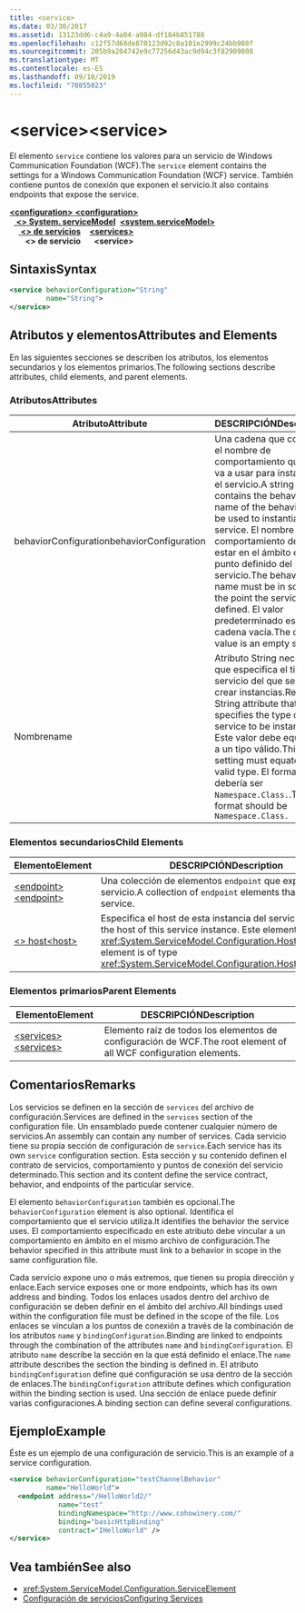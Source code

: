 ```yaml
---
title: <service>
ms.date: 03/30/2017
ms.assetid: 13123dd6-c4a9-4a04-a984-df184b851788
ms.openlocfilehash: c12f57d68de870123d92c8a101e2999c24bb988f
ms.sourcegitcommit: 205b9a204742e9c77256d43ac9d94c3f82909808
ms.translationtype: MT
ms.contentlocale: es-ES
ms.lasthandoff: 09/10/2019
ms.locfileid: "70855023"
---
```

# <a name="service"></a><span data-ttu-id="ee91d-101">\<service></span><span class="sxs-lookup"><span data-stu-id="ee91d-101">\<service></span></span>
<span data-ttu-id="ee91d-102">El elemento `service` contiene los valores para un servicio de Windows Communication Foundation (WCF).</span><span class="sxs-lookup"><span data-stu-id="ee91d-102">The `service` element contains the settings for a Windows Communication Foundation (WCF) service.</span></span> <span data-ttu-id="ee91d-103">También contiene puntos de conexión que exponen el servicio.</span><span class="sxs-lookup"><span data-stu-id="ee91d-103">It also contains endpoints that expose the service.</span></span>  
  
<span data-ttu-id="ee91d-104">[ **\<configuration>** ](../configuration-element.md)</span><span class="sxs-lookup"><span data-stu-id="ee91d-104">[**\<configuration>**](../configuration-element.md)</span></span>\
<span data-ttu-id="ee91d-105">&nbsp;&nbsp;[ **\<> System. serviceModel**](system-servicemodel.md)</span><span class="sxs-lookup"><span data-stu-id="ee91d-105">&nbsp;&nbsp;[**\<system.serviceModel>**](system-servicemodel.md)</span></span>\
<span data-ttu-id="ee91d-106">&nbsp;&nbsp;&nbsp;&nbsp;[ **\<> de servicios**](services.md)</span><span class="sxs-lookup"><span data-stu-id="ee91d-106">&nbsp;&nbsp;&nbsp;&nbsp;[**\<services>**](services.md)</span></span>\
<span data-ttu-id="ee91d-107">&nbsp;&nbsp;&nbsp;&nbsp;&nbsp;&nbsp; **\<> de servicio**</span><span class="sxs-lookup"><span data-stu-id="ee91d-107">&nbsp;&nbsp;&nbsp;&nbsp;&nbsp;&nbsp;**\<service>**</span></span>  
  
## <a name="syntax"></a><span data-ttu-id="ee91d-108">Sintaxis</span><span class="sxs-lookup"><span data-stu-id="ee91d-108">Syntax</span></span>  
  
```xml  
<service behaviorConfiguration="String"
         name="String">
</service>
```  
  
## <a name="attributes-and-elements"></a><span data-ttu-id="ee91d-109">Atributos y elementos</span><span class="sxs-lookup"><span data-stu-id="ee91d-109">Attributes and Elements</span></span>  
 <span data-ttu-id="ee91d-110">En las siguientes secciones se describen los atributos, los elementos secundarios y los elementos primarios.</span><span class="sxs-lookup"><span data-stu-id="ee91d-110">The following sections describe attributes, child elements, and parent elements.</span></span>  
  
### <a name="attributes"></a><span data-ttu-id="ee91d-111">Atributos</span><span class="sxs-lookup"><span data-stu-id="ee91d-111">Attributes</span></span>  
  
|<span data-ttu-id="ee91d-112">Atributo</span><span class="sxs-lookup"><span data-stu-id="ee91d-112">Attribute</span></span>|<span data-ttu-id="ee91d-113">DESCRIPCIÓN</span><span class="sxs-lookup"><span data-stu-id="ee91d-113">Description</span></span>|  
|---------------|-----------------|  
|<span data-ttu-id="ee91d-114">behaviorConfiguration</span><span class="sxs-lookup"><span data-stu-id="ee91d-114">behaviorConfiguration</span></span>|<span data-ttu-id="ee91d-115">Una cadena que contiene el nombre de comportamiento que se va a usar para instanciar el servicio.</span><span class="sxs-lookup"><span data-stu-id="ee91d-115">A string that contains the behavior name of the behavior to be used to instantiate the service.</span></span> <span data-ttu-id="ee91d-116">El nombre de comportamiento debe estar en el ámbito en el punto definido del servicio.</span><span class="sxs-lookup"><span data-stu-id="ee91d-116">The behavior name must be in scope at the point the service is defined.</span></span> <span data-ttu-id="ee91d-117">El valor predeterminado es una cadena vacía.</span><span class="sxs-lookup"><span data-stu-id="ee91d-117">The default value is an empty string.</span></span>|  
|<span data-ttu-id="ee91d-118">Nombre</span><span class="sxs-lookup"><span data-stu-id="ee91d-118">name</span></span>|<span data-ttu-id="ee91d-119">Atributo String necesario que especifica el tipo del servicio del que se van a crear instancias.</span><span class="sxs-lookup"><span data-stu-id="ee91d-119">Required String attribute that specifies the type of the service to be instantiated.</span></span> <span data-ttu-id="ee91d-120">Este valor debe equivaler a un tipo válido.</span><span class="sxs-lookup"><span data-stu-id="ee91d-120">This setting must equate to a valid type.</span></span> <span data-ttu-id="ee91d-121">El formato debería ser `Namespace.Class.`.</span><span class="sxs-lookup"><span data-stu-id="ee91d-121">The format should be `Namespace.Class.`</span></span>|  
  
### <a name="child-elements"></a><span data-ttu-id="ee91d-122">Elementos secundarios</span><span class="sxs-lookup"><span data-stu-id="ee91d-122">Child Elements</span></span>  
  
|<span data-ttu-id="ee91d-123">Elemento</span><span class="sxs-lookup"><span data-stu-id="ee91d-123">Element</span></span>|<span data-ttu-id="ee91d-124">DESCRIPCIÓN</span><span class="sxs-lookup"><span data-stu-id="ee91d-124">Description</span></span>|  
|-------------|-----------------|  
|[<span data-ttu-id="ee91d-125">\<endpoint></span><span class="sxs-lookup"><span data-stu-id="ee91d-125">\<endpoint></span></span>](endpoint-element.md)|<span data-ttu-id="ee91d-126">Una colección de elementos `endpoint` que exponen este servicio.</span><span class="sxs-lookup"><span data-stu-id="ee91d-126">A collection of `endpoint` elements that expose this service.</span></span>|  
|[<span data-ttu-id="ee91d-127">\<> host</span><span class="sxs-lookup"><span data-stu-id="ee91d-127">\<host></span></span>](host.md)|<span data-ttu-id="ee91d-128">Especifica el host de esta instancia del servicio.</span><span class="sxs-lookup"><span data-stu-id="ee91d-128">Specifies the host of this service instance.</span></span> <span data-ttu-id="ee91d-129">Este elemento es del tipo <xref:System.ServiceModel.Configuration.HostElement>.</span><span class="sxs-lookup"><span data-stu-id="ee91d-129">This element is of type <xref:System.ServiceModel.Configuration.HostElement>.</span></span>|  
  
### <a name="parent-elements"></a><span data-ttu-id="ee91d-130">Elementos primarios</span><span class="sxs-lookup"><span data-stu-id="ee91d-130">Parent Elements</span></span>  
  
|<span data-ttu-id="ee91d-131">Elemento</span><span class="sxs-lookup"><span data-stu-id="ee91d-131">Element</span></span>|<span data-ttu-id="ee91d-132">DESCRIPCIÓN</span><span class="sxs-lookup"><span data-stu-id="ee91d-132">Description</span></span>|  
|-------------|-----------------|  
|[<span data-ttu-id="ee91d-133">\<services></span><span class="sxs-lookup"><span data-stu-id="ee91d-133">\<services></span></span>](services.md)|<span data-ttu-id="ee91d-134">Elemento raíz de todos los elementos de configuración de WCF.</span><span class="sxs-lookup"><span data-stu-id="ee91d-134">The root element of all WCF configuration elements.</span></span>|  
  
## <a name="remarks"></a><span data-ttu-id="ee91d-135">Comentarios</span><span class="sxs-lookup"><span data-stu-id="ee91d-135">Remarks</span></span>  
 <span data-ttu-id="ee91d-136">Los servicios se definen en la sección de `services` del archivo de configuración.</span><span class="sxs-lookup"><span data-stu-id="ee91d-136">Services are defined in the `services` section of the configuration file.</span></span> <span data-ttu-id="ee91d-137">Un ensamblado puede contener cualquier número de servicios.</span><span class="sxs-lookup"><span data-stu-id="ee91d-137">An assembly can contain any number of services.</span></span> <span data-ttu-id="ee91d-138">Cada servicio tiene su propia sección de configuración de `service`.</span><span class="sxs-lookup"><span data-stu-id="ee91d-138">Each service has its own `service` configuration section.</span></span> <span data-ttu-id="ee91d-139">Esta sección y su contenido definen el contrato de servicios, comportamiento y puntos de conexión del servicio determinado.</span><span class="sxs-lookup"><span data-stu-id="ee91d-139">This section and its content define the service contract, behavior, and endpoints of the particular service.</span></span>  
  
 <span data-ttu-id="ee91d-140">El elemento `behaviorConfiguration` también es opcional.</span><span class="sxs-lookup"><span data-stu-id="ee91d-140">The `behaviorConfiguration` element is also optional.</span></span> <span data-ttu-id="ee91d-141">Identifica el comportamiento que el servicio utiliza.</span><span class="sxs-lookup"><span data-stu-id="ee91d-141">It identifies the behavior the service uses.</span></span> <span data-ttu-id="ee91d-142">El comportamiento especificado en este atributo debe vincular a un comportamiento en ámbito en el mismo archivo de configuración.</span><span class="sxs-lookup"><span data-stu-id="ee91d-142">The behavior specified in this attribute must link to a behavior in scope in the same configuration file.</span></span>  
  
 <span data-ttu-id="ee91d-143">Cada servicio expone uno o más extremos, que tienen su propia dirección y enlace.</span><span class="sxs-lookup"><span data-stu-id="ee91d-143">Each service exposes one or more endpoints, which has its own address and binding.</span></span> <span data-ttu-id="ee91d-144">Todos los enlaces usados dentro del archivo de configuración se deben definir en el ámbito del archivo.</span><span class="sxs-lookup"><span data-stu-id="ee91d-144">All bindings used within the configuration file must be defined in the scope of the file.</span></span> <span data-ttu-id="ee91d-145">Los enlaces se vinculan a los puntos de conexión a través de la combinación de los atributos `name` y `bindingConfiguration`.</span><span class="sxs-lookup"><span data-stu-id="ee91d-145">Binding are linked to endpoints through the combination of the attributes `name` and `bindingConfiguration`.</span></span> <span data-ttu-id="ee91d-146">El atributo `name` describe la sección en la que está definido el enlace.</span><span class="sxs-lookup"><span data-stu-id="ee91d-146">The `name` attribute describes the section the binding is defined in.</span></span> <span data-ttu-id="ee91d-147">El atributo `bindingConfiguration` define qué configuración se usa dentro de la sección de enlaces.</span><span class="sxs-lookup"><span data-stu-id="ee91d-147">The `bindingConfiguration` attribute defines which configuration within the binding section is used.</span></span> <span data-ttu-id="ee91d-148">Una sección de enlace puede definir varias configuraciones.</span><span class="sxs-lookup"><span data-stu-id="ee91d-148">A binding section can define several configurations.</span></span>  
  
## <a name="example"></a><span data-ttu-id="ee91d-149">Ejemplo</span><span class="sxs-lookup"><span data-stu-id="ee91d-149">Example</span></span>  
 <span data-ttu-id="ee91d-150">Éste es un ejemplo de una configuración de servicio.</span><span class="sxs-lookup"><span data-stu-id="ee91d-150">This is an example of a service configuration.</span></span>  
  
```xml  
<service behaviorConfiguration="testChannelBehavior"
         name="HelloWorld">
  <endpoint address="/HelloWorld2/"
            name="test"
            bindingNamespace="http://www.cohowinery.com/"
            binding="basicHttpBinding"
            contract="IHelloWorld" />
</service>
```  
  
## <a name="see-also"></a><span data-ttu-id="ee91d-151">Vea también</span><span class="sxs-lookup"><span data-stu-id="ee91d-151">See also</span></span>

- <xref:System.ServiceModel.Configuration.ServiceElement>
- [<span data-ttu-id="ee91d-152">Configuración de servicios</span><span class="sxs-lookup"><span data-stu-id="ee91d-152">Configuring Services</span></span>](../../../wcf/configuring-services.md)
